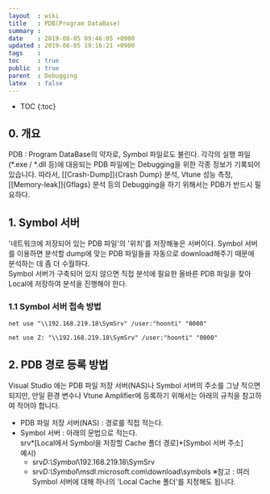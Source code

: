 ```yaml
---
layout  : wiki
title   : PDB(Program DataBase)
summary : 
date    : 2019-08-05 09:46:05 +0900
updated : 2019-08-05 19:16:21 +0900
tags    : 
toc     : true
public  : true
parent  : Debugging
latex   : false
---
```

* TOC
{:toc}

## 0. 개요

PDB : Program DataBase의 약자로, Symbol 파일로도 불린다.
각각의 실행 파일(*.exe / *.dll 등)에 대응되는 PDB 파일에는 Debugging을 위한 각종 정보가 기록되어 있습니다.
따라서, [[Crash-Dump]]{Crash Dump} 분석, Vtune 성능 측정, [[Memory-leak]]{Gflags} 분석 등의 Debugging을 하기 위해서는 PDB가 반드시 필요하다.
	
## 1. Symbol 서버
'네트워크에 저장되어 있는 PDB 파일'의 '위치'를 저장해놓은 서버이다.
Symbol 서버를 이용하면 분석할 dump에 맞는 PDB 파일들을 자동으로 download해주기 때문에 분석하는 데 좀 더 수월하다.  
Symbol 서버가 구축되어 있지 않으면 직접 분석에 필요한 올바른 PDB 파일을 찾아 Local에 저장하여 분석을 진행해야 한다.

### 1.1 Symbol 서버 접속 방법
```dos
net use "\\192.168.219.18\SymSrv" /user:"hoonti" "0000"

net use Z: "\\192.168.219.18\SymSrv" /user:"hoonti" "0000"
```

## 2. PDB 경로 등록 방법
Visual Studio 에는 PDB 파일 저장 서버(NAS)나 Symbol 서버의 주소를 그냥 적으면 되지만, 만일 환경 변수나 Vtune Amplifier에 등록하기 위해서는 아래의 규칙을 참고하여 적어야 합니다.
- PDB 파일 저장 서버(NAS) : 경로를 직접 적는다.
- Symbol 서버 : 아래의 문법으로 적는다.  
   srv*[Local에서 Symbol을 저장할 Cache 폴더 경로]*[Symbol 서버 주소]  
   예시)
  - srv*D:\Symbol*\\192.168.219.18\SymSrv
  - srv*D:\Symbol*\\msdl.microsoft.com\download\symbols
	※참고 : 여러 Symbol 서버에 대해 하나의 'Local Cache 폴더'를 지정해도 됩니다.
	
